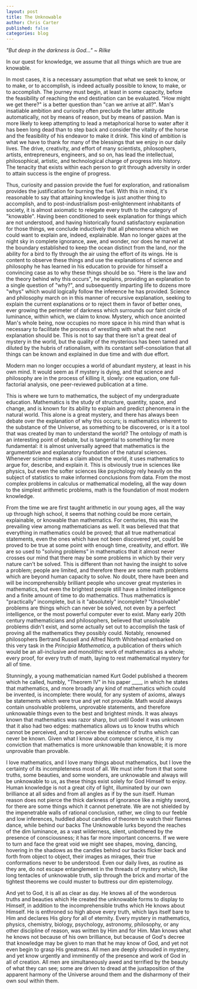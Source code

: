 ```yaml
---
layout: post
title: The Unknowable
author: Chris Carter
published: false
categories: blog
---
```


_"But deep in the darkness is God..." ~ Rilke_

In our quest for knowledge, we assume that all things which are true are knowable.

In most cases, it is a necessary assumption that what we seek to know, or to make, or to accomplish, is indeed actually possible to know, to make, or to accomplish. The journey must begin, at least in some capacity, before the feasibility of reaching the end destination can be evaluated. "How might we get there?" is a better question than "can we arrive at all?". Man's insatiable ambition and curiosity often preclude the latter attitude automatically, not by means of reason, but by means of passion. Man is more likely to keep attempting to lead a metaphorical horse to water after it has been long dead than to step back and consider the vitality of the horse and the feasibility of his endeavor to make it drink. This kind of ambition is what we have to thank for many of the blessings that we enjoy in our daily lives. The drive, creativity, and effort of many scientists, philosophers, artists, entrepreneurs, engineers, and so on, has lead the intellectual, philosophical, artistic, and technological charge of progress into history. The tenacity that exists within each person to grit through adversity in order to attain success is the engine of progress.

Thus, curiosity and passion provide the fuel for exploration, and rationalism provides the justification for burning the fuel. With this in mind, it's reasonable to say that attaining knowledge is just another thing to accomplish, and to post-industrialism post-enlightenment inhabitants of society, it is almost axiomatic to relegate every truth to the category of "knowable". Having been conditioned to seek explanation for things which are not understood, and having historically found satisfactory explanation for those things, we conclude inductively that all phenomena which we could want to explain are, indeed, explainable. Man no longer gazes at the night sky in complete ignorance, awe, and wonder, nor does he marvel at the boundary established to keep the ocean distinct from the land, nor the ability for a bird to fly through the air using the effort of its wings. He is content to observe these things and use the explanations of science and philosophy he has learned in his education to provide for himself a convincing case as to why these things should be so. "Here is the law and the theory behind why this occurs", he explains, providing an explanation to a single question of "why?", and subsequently imparting life to dozens more "whys" which would logically follow the inference he has provided. Science and philosophy march on in this manner of recursive explanation, seeking to explain the current explanations or to reject them in favor of better ones, ever growing the perimeter of darkness which surrounds our faint circle of luminance, within which, we claim to know. Mystery, which once anointed Man's whole being, now occupies no more space in his mind than what is necessary to facilitate the process of wrestling with what the next explanation should be. This is not to say that there isn't a great deal of mystery in the world, but the quality of the mysterious has been tamed and diluted by the hubris of rationalism, with its constant self-consolation that all things can be known and explained in due time and with due effort.

Modern man no longer occupies a world of abundant mystery, at least in his own mind. It would seem as if mystery is dying, and that science and philosophy are in the process of killing it, slowly: one equation, one full-factorial analysis, one peer-reviewed publication at a time.

This is where we turn to mathematics, the subject of my undergraduate education. Mathematics is the study of structure, quantity, space, and change, and is known for its ability to explain and predict phenomena in the natural world. This alone is a great mystery, and there has always been debate over the explanation of why this occurs; is mathematics inherent to the substance of the Universe, as something to be discovered, or is it a tool that was created by man to understand the world? The ontology of math is an interesting point of debate, but is tangential to something far more fundamental: it is almost universally agreed that mathematics is the argumentative and explanatory foundation of the natural sciences. Whenever science makes a claim about the world, it uses mathematics to argue for, describe, and explain it. This is obviously true in sciences like physics, but even the softer sciences like psychology rely heavily on the subject of statistics to make informed conclusions from data. From the most complex problems in calculus or mathematical modeling, all the way down to the simplest arithmetic problems, math is the foundation of most modern knowledge.

From the time we are first taught arithmetic in our young ages, all the way up through high school, it seems that nothing could be more certain, explainable, or knowable than mathematics. For centuries, this was the prevailing view among mathematicians as well. It was believed that that everything in mathematics could be proved; that all true mathematical statements, even the ones which have not been discovered yet, could be proved to be true at some point with enough time, creativity, and effort. We are so used to "solving problems" in mathematics that it almost never crosses our mind that there may be some problems in which by their very nature can't be solved. This is different than not having the insight to solve a problem; people are limited, and therefore there are some math problems which are beyond human capacity to solve. No doubt, there have been and will be incomprehensibly brilliant people who uncover great mysteries in mathematics, but even the brightest people still have a limited intelligence and a finite amount of time to do mathematics. Thus mathematics is "practically" incomplete, but is it "absolutely" incomplete? "Unsolvable" problems are things which can never be solved, not even by a perfect intelligence, or the most powerful computer ever to exist. Many early 20th century mathematicians and philosophers, believed that unsolvable problems didn't exist, and some actually set out to accomplish the task of proving all the mathematics they possibly could. Notably, renowned philosophers Bertrand Russell and Alfred North Whitehead embarked on this very task in the _Principia Mathematica_, a publication of theirs which would be an all-inclusive and monolithic work of mathematics as a whole; every proof, for every truth of math, laying to rest mathematical mystery for all of time.

Stunningly, a young mathematician named Kurt Godel published a theorem which he called, humbly, "Theorem IV" in his paper ____, in which he states that mathematics, and more broadly any kind of mathematics which could be invented, is incomplete: there would, for any system of axioms, always be statements which were true and yet not provable. Math would always contain unsolvable problems, unprovable statements, and therefore unknowable things even to the best and brightest minds. It was always known that mathematics was razor sharp, but until Godel it was unknown that it also had two edges: mathematics allows us to know truths which cannot be perceived, and to perceive the existence of truths which can never be known. Given what I know about computer science, it is my conviction that mathematics is more unknowable than knowable; it is more unprovable than provable.

I love mathematics, and I love many things about mathematics, but I love the certainty of its incompleteness most of all. We must infer from it that some truths, some beauties, and some wonders, are unknowable and always will be unknowable to us, as these things exist solely for God Himself to enjoy. Human knowledge is not a great city of light, illuminated by our own brilliance at all sides and from all angles as if by the sun itself. Human reason does not pierce the thick darkness of ignorance like a mighty sword, for there are some things which it cannot penetrate. We are not shielded by the impenetrable walls of rational conclusion, rather, we cling to our feeble and low inferences, huddled about candles of theorem to watch their flames dance, while behind our backs The Unknowable lurks beyond the reaches of the dim luminance, as a vast wilderness, silent, unbothered by the presence of consciousness; it has far more important concerns. If we were to turn and face the great void we might see shapes, moving, dancing, hovering in the shadows as the candles behind our backs flicker back and forth from object to object, their images as mirages, their true conformations never to be understood. Even our daily lives, as routine as they are, do not escape entanglement in the threads of mystery which, like long tentacles of unknowable truth, slip through the brick and mortar of the tightest theorems we could muster to buttress our dim epistemology.

And yet to God, it is all as clear as day. He knows all of the wonderous truths and beauties which He created the unknowable forms to display to Himself, in addition to the incomprehensible truths which He knows about Himself. He is enthroned so high above every truth, which lays itself bare to Him and declares His glory for all of eternity. Every mystery in mathematics, physics, chemistry, biology, psychology, astronomy, philosophy, or any other discipline of reason, was written by Him and for Him. Man knows what he knows not because of his own brilliance, but because of God's decree that knowledge may be given to man that he may know of God, and yet not even begin to grasp His greatness. All men are deeply shrouded in mystery, and yet know urgently and imminently of the presence and work of God in all of creation. All men are simultaneously awed and terrified by the beauty of what they can see; some are driven to dread at the juxtaposition of the apparent harmony of the Universe around them and the disharmony of their own soul within them.
